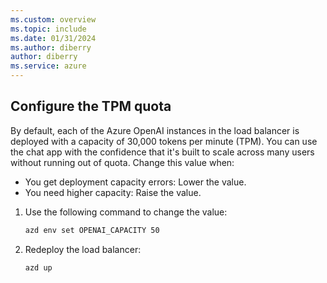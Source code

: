 ```yaml
---
ms.custom: overview
ms.topic: include
ms.date: 01/31/2024
ms.author: diberry
author: diberry
ms.service: azure
---
```


## Configure the TPM quota

By default, each of the Azure OpenAI instances in the load balancer is deployed with a capacity of 30,000 tokens per minute (TPM). You can use the chat app with the confidence that it's built to scale across many users without running out of quota. Change this value when:

* You get deployment capacity errors: Lower the value.
* You need higher capacity: Raise the value.

1. Use the following command to change the value:

    ```bash
    azd env set OPENAI_CAPACITY 50
    ```

1. Redeploy the load balancer:

    ```bash
    azd up
    ```

